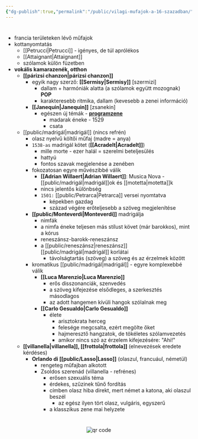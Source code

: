 ```yaml
---
{"dg-publish":true,"permalink":"/public/vilagi-mufajok-a-16-szazadban/"}
---
```


#

-   francia területeken lévő műfajok
-   kottanyomtatás
    -   [[Petrucci\|Petrucci]] - igényes, de túl aprólékos
    -   [[Attaignant\|Attaignant]]
    -   szólamok külön füzetben
-   **vokális kamarazenék, otthon**
    -   **[[párizsi chanzon\|párizsi chanzon]]**
        -   egyik nagy szerző: **[[Sermisy\|Sermisy]]** [szermizi]
            -   dallam + harmóniák alatta (a szólamok együtt mozognak) **POP**
            -   karakteresebb ritmika, dallam (kevesebb a zenei információ)
        -   **[[Janequin\|Janequin]]** [zsanekin]
            -   egészen új témák - **[programzene](programatikus)**
                -   madarak éneke - 1529
                -   csata
    -   [[public/madrigál\|madrigál]] (nincs refrén)
        -   olasz nyelvű költői műfaj (madre = anya)
        -   `1538-as` madrigál kötet (**[[Acradelt\|Acradelt]]**)
            -   mille morte - ezer halál = szerelmi beteljesülés
            -   hattyú
            -   fontos szavak megjelenése a zenében
        -   fokozatosan egyre művészibbé válik
            -   **[[Adrian Willaert\|Adrian Willaert]]**: Musica Nova - [[public/madrigál\|madrigál]]ok és [[motetta\|motetta]]k
            -   nincs jelentős különbség
            -   `1501:` [[public/Petrarca\|Petrarca]] versei nyomtatva
                -   képekben gazdag
                -   század végére erőteljesebb a szöveg megjelenítése
        -   **[[public/Monteverdi\|Monteverdi]]** madrigálja
            -   nimfák
            -   a nimfa éneke teljesen más stílust követ (már barokkos), mint a kórus
            -   reneszánsz-barokk-reneszánsz
            -   a [[public/reneszánsz\|reneszánsz]] [[public/madrigál\|madrigál]] korlátai
                -   távolságtartás (szöveg) a szöveg és az érzelmek között
        -   kromatikus [[public/madrigál\|madrigál]] - egyre komplexebbé válik
            -   **[[Luca Marenzio\|Luca Marenzio]]**
                -   erős disszonanciák, szenvedés
                -   a szöveg kifejezése elsődleges, a szerkesztés másodlagos
                -   az adott hangemen kívüli hangok szólalnak meg
            -   **[[Carlo Gesualdo\|Carlo Gesualdo]]**
                -   élete
                    -   arisztokrata herceg
                    -   felesége megcsalta, ezért megölte őket
                    -   hajmeresztő hangzatok, de tökéletes szólamvezetés
                    -   amikor nincs szó az érzelem kifejezésére: "Ahi!"
    -   **[[villanella\|villanella]], [[frottola\|frottola]]** (elnevezések eredete kérdéses)
        -   **Orlando di [[public/Lasso\|Lasso]]** (olaszul, francuául, németül)
            -   rengeteg műfajban alkotott
            -   Zsoldos szerenád (villanella - refrénes)
                -   erősen szexuális téma
                -   érdekes, szűzinek tűnő fordítás
                -   címben olasz hiba direkt, mert német a katona, aki olaszul beszél
                    -   az egész ilyen tört olasz, vulgáris, egyszerű
                -   a klasszikus zene mai helyzete



#
<p style="text-align: center;"><img src="https://chart.googleapis.com/chart?cht=qr&chl=https://notes.andrasdenes.com/vilagi-mufajok-a-16-szazadban&chs=180x180&choe=UTF-8&chld=L|2" alt="qr code"></p>

